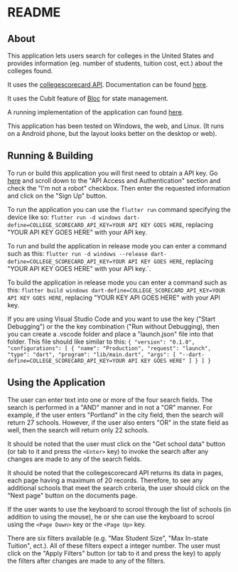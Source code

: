 # README

## About

This application lets users search for colleges in the United States and provides information (eg. number of students, tuition cost, ect.) about the colleges found.

It uses the [collegescorecard API](https://collegescorecard.ed.gov/). Documentation can be found [here](https://collegescorecard.ed.gov/data/api-documentation/).

It uses the Cubit feature of [Bloc](https://bloclibrary.dev/) for state management.

A running implementation of the application can found [here](https://danielgenecasey.net/college-scorecard-api/).

This application has been tested on Windows, the web, and Linux.  (It runs on a Android phone, but the layout looks better on the desktop or web).

## Running & Building

To run or build this application you will first need to obtain a API key.  Go [here](https://collegescorecard.ed.gov/data/api-documentation/) and scroll down to the "API Access and Authentication" section and check the "I'm not a robot" checkbox. Then enter the requested information and click on the "Sign Up" button.

To run the application you can use the `flutter run` command specifying the device like so: `flutter run -d windows dart-define=COLLEGE_SCORECARD_API_KEY=YOUR API KEY GOES HERE`, replacing "YOUR API KEY GOES HERE" with your API key.

To run and build the application in release mode you can enter a command such as this: `flutter run -d windows --release dart-define=COLLEGE_SCORECARD_API_KEY=YOUR API KEY GOES HERE`, replacing "YOUR API KEY GOES HERE" with your API key.`.

To build the application in release mode you can enter a command such as this: `flutter build windows dart-define=COLLEGE_SCORECARD_API_KEY=YOUR API KEY GOES HERE`, replacing "YOUR KEY API GOES HERE" with your API key.

If you are using Visual Studio Code and you want to use the <F5> key ("Start Debugging") or the the <Ctl><F5> key combination ("Run without Debugging), then you can create a .vscode folder and place a "launch.json" file into that folder.  This file should like similar to this: `{
    "version": "0.1.0",
    "configurations": [
        {
            "name": "Production",
            "request": "launch",
            "type": "dart",
            "program": "lib/main.dart",
            "args": [
                "--dart-define=COLLEGE_SCORECARD_API_KEY=YOUR API KEY GOES HERE"
            ]
        }
    ]
}`

## Using the Application

The user can enter text into one or more of the four search fields.  The search is performed in a "AND" manner and in not a "OR" manner.  For example, if the user enters "Portland" in the city field, then the search will return 27 schools. However, if the user also enters "OR" in the state field as well, then the search will return only 22 schools.

It should be noted that the user must click on the "Get school data" button (or tab to it and press the `<Enter>` key) to invoke the search after any changes are made to any of the search fields.

It should be noted that the collegescorecard API returns its data in pages, each page having a maximum of 20 records. Therefore, to see any additional schools that meet the search criteria, the user should click on the "Next page" button on the documents page.

If the user wants to use the keyboard to scrool through the list of schools (in addition to using the mouse), he or she can use the keyboard to scrool using the `<Page Down>` key or the `<Page Up>` key.

There are six filters available (e.g. "Max Student Size", "Max In-state Tuition", ect.). All of these filters expect a integer number. The user must click on the "Apply Filters" button (or tab to it and press the <Enter> key) to apply the filters after changes are made to any of the filters.

